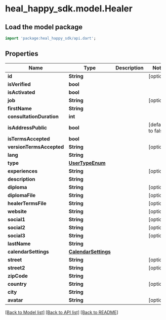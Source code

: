 # heal_happy_sdk.model.Healer

## Load the model package
```dart
import 'package:heal_happy_sdk/api.dart';
```

## Properties
Name | Type | Description | Notes
------------ | ------------- | ------------- | -------------
**id** | **String** |  | [optional] 
**isVerified** | **bool** |  | 
**isActivated** | **bool** |  | 
**job** | **String** |  | [optional] 
**firstName** | **String** |  | 
**consultationDuration** | **int** |  | 
**isAddressPublic** | **bool** |  | [default to false]
**isTermsAccepted** | **bool** |  | 
**versionTermsAccepted** | **String** |  | [optional] 
**lang** | **String** |  | 
**type** | [**UserTypeEnum**](UserTypeEnum.md) |  | 
**experiences** | **String** |  | [optional] 
**description** | **String** |  | 
**diploma** | **String** |  | [optional] 
**diplomaFile** | **String** |  | [optional] 
**healerTermsFile** | **String** |  | [optional] 
**website** | **String** |  | [optional] 
**social1** | **String** |  | [optional] 
**social2** | **String** |  | [optional] 
**social3** | **String** |  | [optional] 
**lastName** | **String** |  | 
**calendarSettings** | [**CalendarSettings**](CalendarSettings.md) |  | 
**street** | **String** |  | [optional] 
**street2** | **String** |  | [optional] 
**zipCode** | **String** |  | 
**country** | **String** |  | [optional] 
**city** | **String** |  | 
**avatar** | **String** |  | [optional] 

[[Back to Model list]](../README.md#documentation-for-models) [[Back to API list]](../README.md#documentation-for-api-endpoints) [[Back to README]](../README.md)


